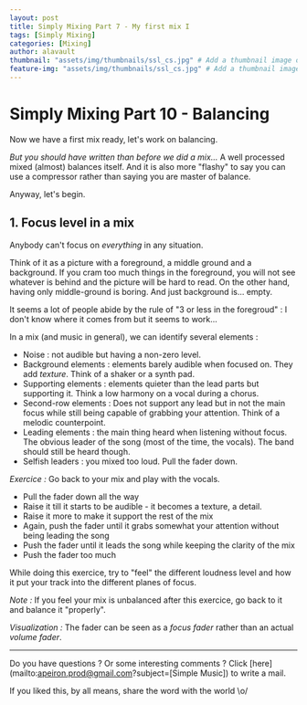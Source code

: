 ```yaml
---
layout: post
title: Simply Mixing Part 7 - My first mix I
tags: [Simply Mixing]
categories: [Mixing]
author: alavault
thumbnail: "assets/img/thumbnails/ssl_cs.jpg" # Add a thumbnail image on blog view
feature-img: "assets/img/thumbnails/ssl_cs.jpg" # Add a thumbnail image on blog view
---
```


# Simply Mixing Part 10 - Balancing

Now we have a first mix ready, let's work on balancing.

*But you should have written than before we did a mix...* A well processed mixed (almost) balances itself. And it is also more "flashy" to say you can use a compressor rather than saying you are master of balance.

Anyway, let's begin.

## 1. Focus level in a mix

Anybody can't focus on *everything* in any situation. 

Think of it as a picture with a foreground, a middle ground and a background. If you cram too much things in the foreground, you will not see whatever is behind and the picture will be hard to read. On the other hand, having only middle-ground is boring. And just background is... empty.

It seems a lot of people abide by the rule of "3 or less in the foregroud" : I don't know where it comes from but it seems to work...

In a mix (and music in general), we can identify several elements :

* Noise : not audible but having a non-zero level.
* Background elements : elements barely audible when focused on. They add *texture*. Think of a shaker or a synth pad.
* Supporting elements : elements quieter than the lead parts but supporting it. Think  a low harmony on a vocal during a chorus.
* Second-row elements : Does not support any lead but in not the main focus while still being capable of grabbing your attention. Think of a melodic counterpoint.
* Leading elements : the main thing heard when listening without focus. The obvious leader of the song (most of the time, the vocals). The band should still be heard though.
* Selfish leaders : you mixed too loud. Pull the fader down.

*Exercice :* Go back to your mix and play with the vocals.
- Pull the fader down all the way
- Raise it till it starts to be audible - it becomes a texture, a detail.
- Raise it more to make it support the rest of the mix
- Again, push the fader until it grabs somewhat your attention without being leading the song
- Push the fader until it leads the song while keeping the clarity of the mix
- Push the fader too much

While doing this exercice, try to "feel" the different loudness level and how it put your track into the different planes of focus.

*Note :* If you feel your mix is unbalanced after this exercice, go back to it and balance it "properly".

*Visualization :* The fader can be seen as a *focus fader* rather than an actual *volume fader*.



---

Do you have questions ? Or some interesting comments ? Click [here](mailto:apeiron.prod@gmail.com?subject=[Simple Music]) to write a mail.

If you liked this, by all means, share the word with the world \o/
